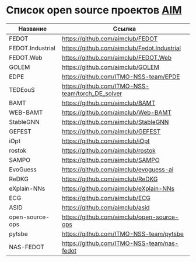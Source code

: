 # Список open source проектов [AIM](https://aim.club/)

| Название | Ссылка |
|----------| -------|
| FEDOT | <https://github.com/aimclub/FEDOT> |
| FEDOT.Industrial | <https://github.com/aimclub/Fedot.Industrial> |
| FEDOT.Web | <https://github.com/aimclub/FEDOT.Web> |
| GOLEM | <https://github.com/aimclub/GOLEM> |
| EDPE | <https://github.com/ITMO-NSS-team/EPDE> |
| TEDEouS | <https://github.com/ITMO-NSS-team/torch_DE_solver> |
| BAMT | <https://github.com/aimclub/BAMT> |
| WEB-BAMT | <https://github.com/aimclub/Web-BAMT> |
| StableGNN | <https://github.com/aimclub/StableGNN> |
| GEFEST | <https://github.com/aimclub/GEFEST> |
| iOpt | <https://github.com/aimclub/iOpt> |
| rostok | <https://github.com/aimclub/rostok> |
| SAMPO | <https://github.com/aimclub/SAMPO> |
| EvoGuess | <https://github.com/aimclub/evoguess-ai> |
| ReDKG | <https://github.com/aimclub/ReDKG> |
| eXplain-NNs | <https://github.com/aimclub/eXplain-NNs> |
| ECG | <https://github.com/aimclub/ECG> |
| ASID | <https://github.com/aimclub/asid> |
| open-source-ops | <https://github.com/aimclub/open-source-ops> |
| pytsbe | <https://github.com/ITMO-NSS-team/pytsbe> |
| NAS-FEDOT | <https://github.com/ITMO-NSS-team/nas-fedot> |
